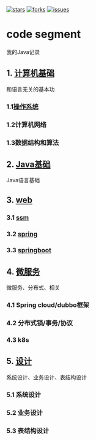 
[![stars](https://badgen.net/github/stars/isscy/code_segment)](https://github.com/isscy/code_segment/stargazers)
[![forks](https://badgen.net/github/forks/isscy/code_segment)](https://github.com/isscy/code_segment/network/members)
[![issues](https://badgen.net/github/open-issues/isscy/code_segment)](https://github.com/isscy/code_segment/issues)

# code segment
我的Java记录

## 1. [计算机基础](https://github.com/isscy/code_segment)
和语言无关的基本功
### 1.1[操作系统](https://github.com/isscy/code_segment)
### 1.2计算机网络
### 1.3数据结构和算法

## 2. [Java基础](https://github.com/isscy/code_segment/tree/master/Java%E5%9F%BA%E7%A1%80)
Java语言基础

## 3. [web](https://github.com/isscy/code_segment/tree/master/Java%E5%9F%BA%E7%A1%80)
 ### 3.1 [ssm](https://github.com/isscy/code_segment)
 ### 3.2 [spring](https://github.com/isscy/code_segment)
 ### 3.3 [springboot](https://github.com/isscy/code_segment/tree/master/web)


## 4. [微服务](https://github.com/isscy/code_segment)
微服务、分布式、相关
### 4.1 Spring cloud/dubbo框架
### 4.2 分布式锁/事务/协议
### 4.3 k8s

## 5. [设计](https://github.com/isscy/code_segment)
系统设计、业务设计、表结构设计
### 5.1 系统设计
### 5.2 业务设计
### 5.3 表结构设计